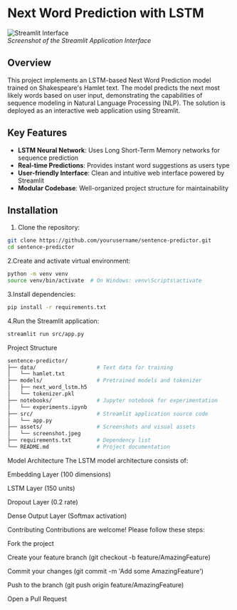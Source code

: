 # Next Word Prediction with LSTM

![Streamlit Interface](./assets/screenshot.jpeg)  
*Screenshot of the Streamlit Application Interface*

## Overview
This project implements an LSTM-based Next Word Prediction model trained on Shakespeare's Hamlet text. The model predicts the next most likely words based on user input, demonstrating the capabilities of sequence modeling in Natural Language Processing (NLP). The solution is deployed as an interactive web application using Streamlit.

## Key Features
- **LSTM Neural Network**: Uses Long Short-Term Memory networks for sequence prediction
- **Real-time Predictions**: Provides instant word suggestions as users type
- **User-friendly Interface**: Clean and intuitive web interface powered by Streamlit
- **Modular Codebase**: Well-organized project structure for maintainability

## Installation
1. Clone the repository:
```bash
git clone https://github.com/yourusername/sentence-predictor.git
cd sentence-predictor
```

2.Create and activate virtual environment:
```bash
python -m venv venv
source venv/bin/activate  # On Windows: venv\Scripts\activate
```
3.Install dependencies:
```bash
pip install -r requirements.txt
```
4.Run the Streamlit application:
```bash
streamlit run src/app.py
```

Project Structure
```bash
sentence-predictor/
├── data/                   # Text data for training
│   └── hamlet.txt          
├── models/                 # Pretrained models and tokenizer
│   ├── next_word_lstm.h5
│   └── tokenizer.pkl
├── notebooks/              # Jupyter notebook for experimentation
│   └── experiments.ipynb  
├── src/                    # Streamlit application source code
│   └── app.py              
├── assets/                 # Screenshots and visual assets
│   └── screenshot.jpeg
├── requirements.txt        # Dependency list
└── README.md               # Project documentation
```

Model Architecture
The LSTM model architecture consists of:

Embedding Layer (100 dimensions)

LSTM Layer (150 units)

Dropout Layer (0.2 rate)

Dense Output Layer (Softmax activation)


Contributing
Contributions are welcome! Please follow these steps:

Fork the project

Create your feature branch (git checkout -b feature/AmazingFeature)

Commit your changes (git commit -m 'Add some AmazingFeature')

Push to the branch (git push origin feature/AmazingFeature)

Open a Pull Request
